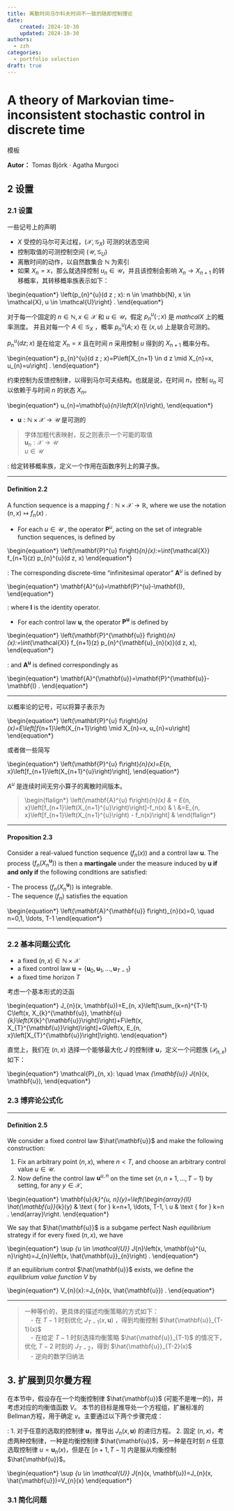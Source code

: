 ```yaml
---
title: 离散时间马尔科夫时间不一致的随即控制理论
date: 
    created: 2024-10-30
    updated: 2024-10-30
authors: 
  - zzh
categories:
  - portfolio selection
draft: true
---
```


# A theory of Markovian time-inconsistent stochastic control in discrete time

模板
<!-- more -->

**Autor：** Tomas Björk · Agatha Murgoci


## 2 设置

### 2.1 设置

一些记号上的声明

* $X$ 受控的马尔可夫过程，$(\mathcal{X},\mathcal{G}_X)$ 可测的状态空间
* 控制取值的可测控制空间 $(\mathcal{U},\mathcal{G}_U)$
* 离散时间的动作，以自然数集合 $\mathbb{N}$ 为索引
* 如果 $X_n = x$，那么就选择控制 $u_n\in \mathcal{U}$，并且该控制会影响 $X_n \rightarrow X_{n+1}$ 的转移概率，其转移概率族表示如下：

\begin{equation*}
    \left\{p_{n}^{u}(d z ; x): n \in \mathbb{N}, x \in \mathcal{X}, u \in \mathcal{U}\right\} .
\end{equation*}

对于每一个固定的 $n\in \mathbb{N}, x\in\mathcal{X}$ 和 $u\in \mathcal{U}$，假定 $p_n^u(\cdot;x)$ 是 $mathcal{X}$ 上的概率测度。
并且对每一个 $A\in\mathcal{G}_X$ ，概率 $p_n^u(A;x)$ 在 $(x,u)$ 上是联合可测的。

$p_n^u(dz;x)$ 是在给定 $X_n = x$ 且在时间 $n$ 采用控制 $u$ 得到的 $X_{n+1}$ 概率分布。

\begin{equation*}
    p_{n}^{u}(d z ; x)=P\left[X_{n+1} \in d z \mid X_{n}=x, u_{n}=u\right] .
\end{equation*}

约束控制为反馈控制律，以得到马尔可夫结构。也就是说，在时间 $n$，控制 $u_n$ 可以依赖于与时间 $n$ 的状态 $X_n$。

\begin{equation*}
    u_{n}=\mathbf{u}_{n}\left(X_{n}\right),
\end{equation*}

* $\mathbf{u}: \mathbb{N} \times \mathcal{X} \rightarrow \mathcal{U}$ 是可测的

> 字体加粗代表映射，反之则表示一个可能的取值  
$\mathbf{u}_n: \mathcal{X} \rightarrow \mathcal{U}$  
$u\in \mathcal{U}$


:  给定转移概率族，定义一个作用在函数序列上的算子族。
***
#### Definition 2.2

A function sequence is a mapping $f : \mathbb{N} \times \mathcal{X} \rightarrow \mathbb{R}$, where we use the notation $(n, x) \mapsto f_{n}(x)$ .

- For each $u \in \mathcal{U}$ , the operator $\mathbf{P}^u$, acting on the set of integrable function sequences, is defined by

\begin{equation*}
    \left(\mathbf{P}^{u} f\right)_{n}(x):=\int_{\mathcal{X}} f_{n+1}(z) p_{n}^{u}(d z, x) 
\end{equation*}

:  The corresponding discrete-time “infinitesimal operator” $\mathbf{A}^u$ is defined by

\begin{equation*}
    \mathbf{A}^{u}=\mathbf{P}^{u}-\mathbf{I},
\end{equation*}

:  where $\mathbf{I}$ is the identity operator.

- For each control law $\mathbf{u}$, the operator $\mathbf{P^u}$ is defined by

\begin{equation*}
    \left(\mathbf{P}^{\mathbf{u}} f\right)_{n}(x):=\int_{\mathcal{X}} f_{n+1}(z) p_{n}^{\mathbf{u}_{n}(x)}(d z, x),
\end{equation*}

:  and $\mathbf{A^u}$ is defined correspondingly as

\begin{equation*}
    \mathbf{A}^{\mathbf{u}}=\mathbf{P}^{\mathbf{u}}-\mathbf{I} .
\end{equation*}
***

以概率论的记号，可以将算子表示为

\begin{equation*}
    \left(\mathbf{P}^{u} f\right)_{n}(x)=E\left[f_{n+1}\left(X_{n+1}\right) \mid X_{n}=x, u_{n}=u\right]
\end{equation*}

或者做一些简写

\begin{equation*}
    \left(\mathbf{P}^{u} f\right)_{n}(x)=E_{n, x}\left[f_{n+1}\left(X_{n+1}^{u}\right)\right],
\end{equation*}

$A^u$ 是连续时间无穷小算子的离散时间版本。

> \begin{flalign*}
    \left(\mathbf{A}^{u} f\right)_{n}(x) & = E_{n, x}\left[f_{n+1}\left(X_{n+1}^{u}\right)\right]-f_n(x) & \\
    &=E_{n, x}\left[f_{n+1}\left(X_{n+1}^{u}\right) - f_n(x)\right] &
  \end{flalign*}

***
#### Proposition 2.3

Consider a real-valued function sequence $(f_n(x))$ and a control law $\mathbf{u}$. 
The process $(f_n(X_n^\mathbf{u}))$ is then a **martingale** under the measure induced by $\mathbf{u}$ 
**if and only if** the following conditions are satisfied:

\- The process $(f_n(X_n^{\mathbf{u}}))$ is integrable.  
\- The sequence $(f_n)$ satisfies the equation

\begin{equation*}
    \left(\mathbf{A}^{\mathbf{u}} f\right)_{n}(x)=0, \quad n=0,1, \ldots, T-1
\end{equation*}
***

### 2.2 基本问题公式化

* a fixed $(n,x)\in\mathbb{N} \times \mathcal{X}$
* a fixed control law $\mathbf{u}=\left\{\mathbf{u}_{0}, \mathbf{u}_{1}, \ldots, \mathbf{u}_{T-1}\right\}$
* a fixed time horizon $T$

考虑一个基本形式的泛函

\begin{equation*}
    J_{n}(x, \mathbf{u})=E_{n, x}\left[\sum_{k=n}^{T-1} C\left(x, X_{k}^{\mathbf{u}}, \mathbf{u}_{k}\left(X_{k}^{\mathbf{u}}\right)\right)+F\left(x, X_{T}^{\mathbf{u}}\right)\right]+G\left(x, E_{n, x}\left[X_{T}^{\mathbf{u}}\right]\right).
\end{equation*}

直觉上，我们在 $(n,x)$ 选择一个能够最大化 $J$ 的控制律 $\mathbf{u}$，定义一个问题族 $(\mathcal{P}_{n,x})$ 如下：

\begin{equation*}
    \mathcal{P}_{n, x}: \quad \max _{\mathbf{u}} J_{n}(x, \mathbf{u}),
\end{equation*}

### 2.3 博弈论公式化

***
#### Definition 2.5

We consider a fixed control law $\hat{\mathbf{u}}$ and make the following construction:

1. Fix an arbitrary point $(n, x)$, where $n<T$, and choose an arbitrary control value $u\in \mathcal{U}$.  
2. Now define the control law $\mathbf{u}^{u,n}$ on the time set $\{n, n + 1,\dots,T - 1\}$ by setting, for any $y \in \mathcal{X}$,

\begin{equation*}
    \mathbf{u}_{k}^{u, n}(y)=\left\{\begin{array}{ll}
        \hat{\mathbf{u}}_{k}(y) & \text { for } k=n+1, \ldots, T-1, \\
        u & \text { for } k=n .
        \end{array}\right.
\end{equation*}

We say that $\hat{\mathbf{u}}$ is a subgame perfect Nash *equilibrium* strategy if for every fixed $(n, x)$, we have

\begin{equation*}
    \sup _{u \in \mathcal{U}} J_{n}\left(x, \mathbf{u}^{u, n}\right)=J_{n}\left(x, \hat{\mathbf{u}}_{n}\right) .
\end{equation*}

If an equilibrium control $\hat{\mathbf{u}}$ exists, we define the *equilibrium value function* $V$ by

\begin{equation*}
    V_{n}(x):=J_{n}(x, \hat{\mathbf{u}}) .
\end{equation*}
***

> 一种等价的，更具体的描述均衡策略的方式如下：  
&emsp;\- 在 $T-1$ 时刻优化 $J_{T-1}(x,\mathbf{u})$ ，得到均衡控制 $\hat{\mathbf{u}}_{T-1}(x)$  
&emsp;\- 在给定 $T-1$ 时刻选择均衡策略 $\hat{\mathbf{u}}_{T-1}$ 的情况下，优化 $T-2$ 时刻的 $J_{T-2}$，得到 $\hat{\mathbf{u}}_{T-2}(x)$   
&emsp;\- 逆向的数学归纳法

## 3. 扩展到贝尔曼方程

在本节中，假设存在一个均衡控制律 $\hat{\mathbf{u}}$ (可能不是唯一的)，并考虑对应的均衡值函数 $V$。
本节的目标是推导处一个方程组，扩展标准的Bellman方程，用于确定 $v$。主要通过以下两个步骤完成：

:  1. 对于任意的选取的控制律 $\mathbf{u}$，推导出 $J_n(x,\mathbf{u})$ 的递归方程。
2. 固定 $(n,x)$，考虑两种控制律，一种是均衡控制律 $\hat{\mathbf{u}}$，另一种是在时刻 $n$ 任意选取控制律 $u=\mathbf{u}_n(x)$，但是在 $[n+1,T-1]$ 内是服从均衡控制 $\hat{\mathbf{u}}$。

\begin{equation*}
    \sup _{u \in \mathcal{U}} J_{n}(x, \mathbf{u})=J_{n}(x, \hat{\mathbf{u}})=V_{n}(x)
\end{equation*}

### 3.1 简化问题

